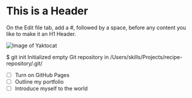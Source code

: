 # This is a Header

On the Edit file tab, add a #, followed by a space, before any content you like to make it an H1 Header.

![Image of Yaktocat](https://octodex.github.com/images/yaktocat.png)

$ git init
Initialized empty Git repository in /Users/skills/Projects/recipe-repository/.git/


- [ ] Turn on GitHub Pages
- [ ] Outline my portfolio
- [ ] Introduce myself to the world
